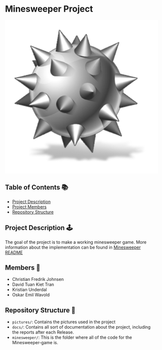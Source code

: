 # Minesweeper Project
![Bomb](/pictures/Bomb.png)


## Table of Contents 📚
- [Project Description](#project-description-🕹️)
- [Project Members](#members-🧔)
- [Repository Structure](#repository-structure-👀)


## Project Description 🕹️
The goal of the project is to make a working minesweeper game.
More information about the implementation can be found in [Minesweeper README](minesweeper/README.md)

## Members 🧔
* Christian Fredrik Johnsen
* David Tuan Kiet Tran
* Kristian Underdal
* Oskar Emil Wavold


## Repository Structure 👀
- `pictures/`: Contains the pictures used in the project
- `docs/`: Contains all sort of documentation about the project, including the reports after each Release.
- `minesweeper/`: This is the folder where all of the code for the Minesweeper-game is.

